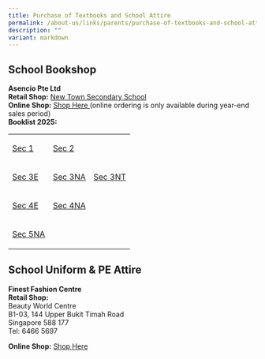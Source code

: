 ```yaml
---
title: Purchase of Textbooks and School Attire
permalink: /about-us/links/parents/purchase-of-textbooks-and-school-attire/
description: ""
variant: markdown
---
```

<h2>School Bookshop</h2>
<p><strong>Asencio Pte Ltd</strong>
<br><strong>Retail Shop:</strong>  <a href="https://www.newtownsec.moe.edu.sg/about-us/contact-us/" rel="noopener nofollow" target="_blank">New Town Secondary School</a>
<br><strong>Online Shop:</strong>  <a href="https://asencio.com.sg/" rel="noopener nofollow" target="_blank">Shop Here </a>(online ordering is only available
during year-end sales period)
<br><strong>Booklist 2025:</strong>
</p>
<table style="minWidth: 75px">
<colgroup>
<col>
<col>
<col>
</colgroup>
<tbody>
<tr>
<td rowspan="1" colspan="1">
<p><a href="/files/Booklist/Booklist_2025_NTSS__Final__S1.pdf" rel="noopener nofollow" target="_blank">Sec 1</a>
</p>
</td>
<td rowspan="1" colspan="1">
<p><a href="/files/Booklist/Booklist_2025_NTSS__Final__S2.pdf" rel="noopener nofollow" target="_blank">Sec 2</a>
</p>
</td>
<td rowspan="1" colspan="1">
<p></p>
</td>
</tr>
<tr>
<td rowspan="1" colspan="1">
<p><a href="/files/Booklist/Booklist_2025_NTSS__Final__S3E.pdf" rel="noopener nofollow" target="_blank">Sec 3E</a>
</p>
</td>
<td rowspan="1" colspan="1">
<p><a href="/files/Booklist/Booklist_2025_NTSS__Final__S3NA.pdf" rel="noopener nofollow" target="_blank">Sec 3NA</a>
</p>
</td>
<td rowspan="1" colspan="1">
<p><a href="/files/Booklist/Booklist_2025_NTSS__Final__S3NT.pdf" rel="noopener nofollow" target="_blank">Sec 3NT</a>
</p>
</td>
</tr>
<tr>
<td rowspan="1" colspan="1">
<p><a href="/files/Booklist/Booklist_2025_NTSS__Final__S4E.pdf" rel="noopener nofollow" target="_blank">Sec 4E</a>
</p>
</td>
<td rowspan="1" colspan="1">
<p><a href="/files/Booklist/Booklist_2025_NTSS__Final__S4NA.pdf" rel="noopener nofollow" target="_blank">Sec 4NA</a>
</p>
</td>
<td rowspan="1" colspan="1">
<p></p>
</td>
</tr>
<tr>
<td rowspan="1" colspan="1">
<p><a href="/files/Booklist/Booklist_2025_NTSS__Final__S5NA.pdf" rel="noopener nofollow" target="_blank">Sec 5NA</a>
</p>
</td>
<td rowspan="1" colspan="1">
<p></p>
</td>
<td rowspan="1" colspan="1">
<p></p>
</td>
</tr>
</tbody>
</table>
<h2>School Uniform &amp; PE Attire</h2>
<p><strong>Finest Fashion Centre</strong>
<br><strong>Retail Shop:</strong>
<br>Beauty World Centre
<br>B1-03, 144 Upper Bukit Timah Road
<br>Singapore 588 177
<br>Tel: 6466 5697</p>
<p><strong>Online Shop:</strong>  <a href="https://finestuniform.com/collections/new-town-secondary-school" rel="noopener noreferrer nofollow" target="_blank">Shop Here</a>
</p>